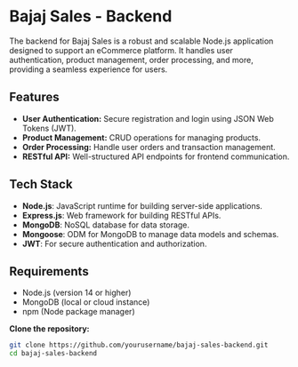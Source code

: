 # Bajaj Sales - Backend

The backend for Bajaj Sales is a robust and scalable Node.js application designed to support an eCommerce platform. It handles user authentication, product management, order processing, and more, providing a seamless experience for users.

## Features

- **User Authentication:** Secure registration and login using JSON Web Tokens (JWT).
- **Product Management:** CRUD operations for managing products.
- **Order Processing:** Handle user orders and transaction management.
- **RESTful API:** Well-structured API endpoints for frontend communication.

## Tech Stack

- **Node.js**: JavaScript runtime for building server-side applications.
- **Express.js**: Web framework for building RESTful APIs.
- **MongoDB**: NoSQL database for data storage.
- **Mongoose**: ODM for MongoDB to manage data models and schemas.
- **JWT**: For secure authentication and authorization.

## Requirements

- Node.js (version 14 or higher)
- MongoDB (local or cloud instance)
- npm (Node package manager)

**Clone the repository:**

   ```bash
   git clone https://github.com/yourusername/bajaj-sales-backend.git
   cd bajaj-sales-backend

